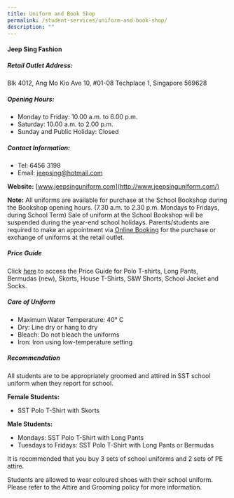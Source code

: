 ```yaml
---
title: Uniform and Book Shop
permalink: /student-services/uniform-and-book-shop/
description: ""
---
```

#### Jeep Sing Fashion

##### Retail Outlet Address:

Blk 4012, Ang Mo Kio Ave 10, #01-08 Techplace 1, Singapore 569628

##### Opening Hours:

*   Monday to Friday: 10.00 a.m. to 6.00 p.m.
*   Saturday: 10.00 a.m. to 2.00 p.m.
*   Sunday and Public Holiday: Closed

##### Contact Information:

*   Tel: 6456 3198
*   Email: jeepsing@hotmail.com

**Website:** [www.jeepsinguniform.com](http://www.jeepsinguniform.com/)

**Note:** All uniforms are available for purchase at the School Bookshop during the Bookshop opening hours. (7.30 a.m. to 2.30 p.m. Mondays to Fridays, during School Term) Sale of uniform at the School Bookshop will be suspended during the year-end school holidays. Parents/students are required to make an appointment via [Online Booking](https://jeepsinguniform.com/pages/appointment-booking) for the purchase or exchange of uniforms at the retail outlet.

##### Price Guide

Click [here](https://www-sst-edu-sg-admin.cwp.sg/wp-content/uploads/2020/10/Uniform-Price-List-wef-Nov-2020.pdf) to access the Price Guide for Polo T-shirts, Long Pants, Bermudas (new), Skorts, House T-Shirts, S&W Shorts, School Jacket and Socks.

##### Care of Uniform

*   Maximum Water Temperature: 40° C
*   Dry: Line dry or hang to dry
*   Bleach: Do not bleach the uniforms
*   Iron: Iron using low-temperature setting

##### Recommendation

All students are to be appropriately groomed and attired in SST school uniform when they report for school.

**Female Students:**

*   SST Polo T-Shirt with Skorts

**Male Students:**

*   Mondays: SST Polo T-Shirt with Long Pants
*   Tuesdays to Fridays: SST Polo T-Shirt with Long Pants or Bermudas

It is recommended that you buy 3 sets of school uniforms and 2 sets of PE attire.

Students are allowed to wear coloured shoes with their school uniform. Please refer to the Attire and Grooming policy for more information.